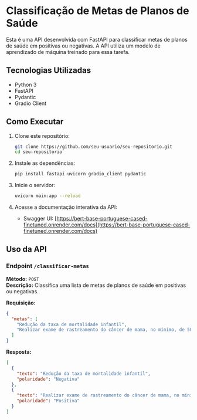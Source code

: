 # Classificação de Metas de Planos de Saúde

Esta é uma API desenvolvida com FastAPI para classificar metas de planos de saúde em positivas ou negativas. A API utiliza um modelo de aprendizado de máquina treinado para essa tarefa.

## Tecnologias Utilizadas

- Python 3
- FastAPI
- Pydantic
- Gradio Client

## Como Executar

1. Clone este repositório:
   ```sh
   git clone https://github.com/seu-usuario/seu-repositorio.git
   cd seu-repositorio
   ```

2. Instale as dependências:
   ```sh
   pip install fastapi uvicorn gradio_client pydantic
   ```

3. Inicie o servidor:
   ```sh
   uvicorn main:app --reload
   ```

4. Acesse a documentação interativa da API:
   - Swagger UI: [https://bert-base-portuguese-cased-finetuned.onrender.com/docs](https://bert-base-portuguese-cased-finetuned.onrender.com/docs)

## Uso da API

### Endpoint `/classificar-metas`

**Método:** `POST`  
**Descrição:** Classifica uma lista de metas de planos de saúde em positivas ou negativas.

**Requisição:**

```json
{
  "metas": [
    "Redução da taxa de mortalidade infantil",
    "Realizar exame de rastreamento do câncer de mama, no mínimo, de 50% da população alvo feminina de 50 a 69 anos anualmente"
  ]
}
```

**Resposta:**

```json
[
  {
    "texto": "Redução da taxa de mortalidade infantil",
    "polaridade": "Negativa"
  },
  {
    "texto": "Realizar exame de rastreamento do câncer de mama, no mínimo, de 50% da população alvo feminina de 50 a 69 anos anualmente",
    "polaridade": "Positiva"
  }
]
```


